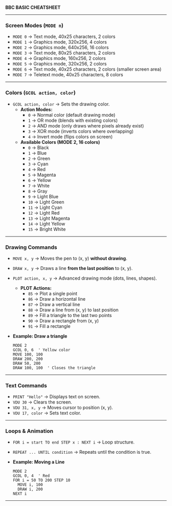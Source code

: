 **BBC BASIC CHEATSHEET**

---

### **Screen Modes (`MODE n`)**

- `MODE 0` → Text mode, 40x25 characters, 2 colors
- `MODE 1` → Graphics mode, 320x256, 4 colors
- `MODE 2` → Graphics mode, 640x256, 16 colors
- `MODE 3` → Text mode, 80x25 characters, 2 colors
- `MODE 4` → Graphics mode, 160x256, 2 colors
- `MODE 5` → Graphics mode, 320x256, 2 colors
- `MODE 6` → Text mode, 40x25 characters, 2 colors (smaller screen area)
- `MODE 7` → Teletext mode, 40x25 characters, 8 colors

---

### **Colors (`GCOL action, color`)**

- `GCOL action, color` → Sets the drawing color.
  - **Action Modes:**
    - `0` → Normal color (default drawing mode)
    - `1` → OR mode (blends with existing colors)
    - `2` → AND mode (only draws where pixels already exist)
    - `3` → XOR mode (inverts colors where overlapping)
    - `4` → Invert mode (flips colors on screen)
  - **Available Colors (MODE 2, 16 colors)**
    - `0` → Black
    - `1` → Blue
    - `2` → Green
    - `3` → Cyan
    - `4` → Red
    - `5` → Magenta
    - `6` → Yellow
    - `7` → White
    - `8` → Gray
    - `9` → Light Blue
    - `10` → Light Green
    - `11` → Light Cyan
    - `12` → Light Red
    - `13` → Light Magenta
    - `14` → Light Yellow
    - `15` → Bright White

---

### **Drawing Commands**

- `MOVE x, y` → Moves the pen to (x, y) **without drawing**.
- `DRAW x, y` → Draws a line **from the last position** to (x, y).
- `PLOT action, x, y` → Advanced drawing mode (dots, lines, shapes).
  - **PLOT Actions:**
    - `85` → Plot a single point
    - `86` → Draw a horizontal line
    - `87` → Draw a vertical line
    - `88` → Draw a line from (x, y) to last position
    - `89` → Fill a triangle to the last two points
    - `90` → Draw a rectangle from (x, y)
    - `91` → Fill a rectangle
- **Example: Draw a triangle**

  ```basic
  MODE 2
  GCOL 0, 6  ' Yellow color
  MOVE 100, 100
  DRAW 200, 200
  DRAW 50, 200
  DRAW 100, 100  ' Closes the triangle
  ```

---

### **Text Commands**

- `PRINT "Hello"` → Displays text on screen.
- `VDU 30` → Clears the screen.
- `VDU 31, x, y` → Moves cursor to position (x, y).
- `VDU 17, color` → Sets text color.

---

### **Loops & Animation**

- `FOR i = start TO end STEP x : NEXT i` → Loop structure.
- `REPEAT ... UNTIL condition` → Repeats until the condition is true.
- **Example: Moving a Line**

  ```basic
  MODE 2
  GCOL 0, 4  ' Red
  FOR i = 50 TO 200 STEP 10
    MOVE i, 100
    DRAW i, 200
  NEXT i
  ```

---
